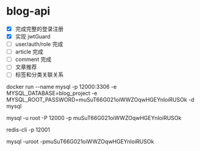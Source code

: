 # blog-api

- [x] 完成完整的登录注册
- [x] 实现 jwtGuard
- [ ] user/auth/role 完成
- [ ] article 完成
- [ ] comment 完成
- [ ] 文章推荐
- [ ] 标签和分类关联关系

docker run --name mysql -p 12000:3306 -e MYSQL_DATABASE=blog_project -e MYSQL_ROOT_PASSWORD=muSuT66G021oiWWZOqwHGEYnloiRUSOk -d mysql

mysql -u root -P 12000 -p muSuT66G021oiWWZOqwHGEYnloiRUSOk

redis-cli -p 12001

mysql -uroot -pmuSuT66G021oiWWZOqwHGEYnloiRUSOk
